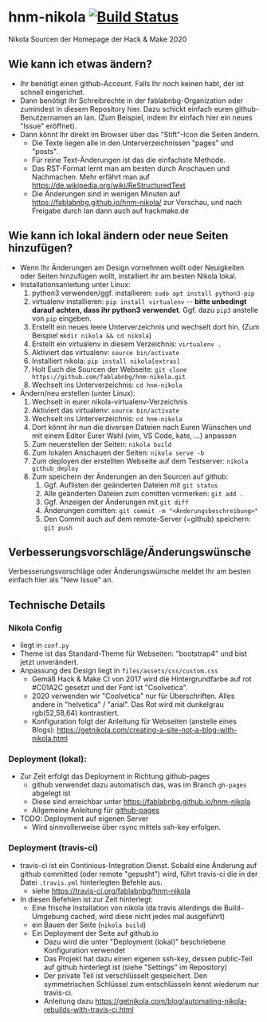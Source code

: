 # hnm-nikola [![Build Status](https://travis-ci.org/fablabnbg/hnm-nikola.svg?branch=master)](https://travis-ci.org/fablabnbg/hnm-nikola)
Nikola Sourcen der Homepage der Hack &amp; Make 2020


## Wie kann ich etwas ändern?

* Ihr benötigt einen github-Account. Falls Ihr noch keinen habt, der ist schnell eingerichet.
* Dann benötigt ihr Schreibrechte in der fablabnbg-Organization oder zumindest in diesem Repository hier.
Dazu schickt einfach euren github-Benutzernamen an Ian. (Zum Beispiel, indem Ihr einfach hier ein neues "Issue" eröffnet).
* Dann könnt Ihr direkt im Browser über das "Stift"-Icon die Seiten ändern.
  * Die Texte liegen alle in den Unterverzeichnissen "pages" und "posts".
  * Für reine Text-Änderungen ist das die einfachste Methode.
  * Das RST-Format lernt man am besten durch Anschauen und Nachmachen. Mehr erfährt man auf https://de.wikipedia.org/wiki/ReStructuredText
  * Die Änderungen sind in wenigen Minuten auf https://fablabnbg.github.io/hnm-nikola/ zur Vorschau, und nach Freigabe durch Ian dann auch auf hackmake.de


## Wie kann ich lokal ändern oder neue Seiten hinzufügen?

* Wenn Ihr Änderungen am Design vornehmen wollt oder Neuigkeiten oder Seiten hinzufügen wollt, installiert ihr am besten Nikola lokal.
* Installationsanleitung unter Linux:
  1. python3 verwenden/ggf. installieren: `sudo apt install python3-pip`
  1. virtualenv installieren: `pip install virtualenv` -- **bitte unbedingt darauf achten, dass ihr python3 verwendet**. Ggf. dazu `pip3` anstelle von `pip` eingeben. 
  1. Erstellt ein neues leere Unterverzeichnis und wechselt dort hin. (Zum Beispiel `mkdir nikola && cd nikola`)
  1. Erstellt ein virtualenv in diesem Verzeichnis: `virtualenv .`
  1. Aktiviert das virtualenv: `source bin/activate`
  1. Installiert nikola: `pip install nikola[extras]`
  1. Holt Euch die Sourcen der Webseite: `git clone https://github.com/fablabnbg/hnm-nikola.git`
  1. Wechselt ins Unterverzeichnis: `cd hnm-nikola`
* Ändern/neu erstellen (unter Linux):
  1. Wechselt in eurer nikola-virtualenv-Verzeichnis
  1. Aktiviert das virtualenv: `source bin/activate`
  1. Wechselt ins Unterverzeichnis: `cd hnm-nikola`
  1. Dort könnt ihr nun die diversen Dateien nach Euren Wünschen und mit einem Editor Eurer Wahl (vim, VS Code, kate, ...) anpassen
  1. Zum neuerstellen der Seiten: `nikola build`
  1. Zum lokalen Anschauen der Seiten: `nikola serve -b`
  1. Zum deployen der erstellten Webseite auf dem Testserver: `nikola github_deploy`
  1. Zum speichern der Änderungen an den Sourcen auf github:
     1. Ggf. Auflisten der geänderten Dateien mit `git status`
     1. Alle geänderten Dateien zum comitten vormerken: `git add .`
     1. Ggf. Anzeigen der Änderungen mit `git diff`
     1. Änderungen comitten: `git commit -m "<Änderungsbeschreibung>"`
     1. Den Commit auch auf dem remote-Server (=github) speichern: `git push`


## Verbesserungsvorschläge/Änderungswünsche

Verbesserungsvorschläge oder Änderungswünsche meldet Ihr am besten einfach hier als "New Issue" an.

## Technische Details

### Nikola Config

* liegt in `conf.py`
* Theme ist das Standard-Theme für Webseiten: "bootstrap4" und bist jetzt unverändert.
* Anpassung des Design liegt in `files/assets/css/custom.css`
  * Gemäß Hack & Make CI von 2017 wird die Hintergrundfarbe auf rot #C01A2C gesetzt und der Font ist "Coolvetica".
  * 2020 verwenden wir "Coolvetica" nur für Überschriften. Alles andere in "helvetica" / "arial". Das Rot wird mit dunkelgrau rgb(52,58,64) kontrastiert.
  * Konfiguration folgt der Anleitung für Webseiten (anstelle eines Blogs): https://getnikola.com/creating-a-site-not-a-blog-with-nikola.html

### Deployment (lokal):

* Zur Zeit erfolgt das Deployment in Richtung github-pages
  * github verwendet dazu automatisch das, was im Branch `gh-pages` abgelegt ist
  * Diese sind erreichbar unter https://fablabnbg.github.io/hnm-nikola
  * Allgemeine Anleitung für [github-pages](https://help.github.com/en/github/working-with-github-pages/about-github-pages)
* TODO: Deployment auf eigenen Server
  * Wird sinnvollerweise über rsync mittels ssh-key erfolgen.

### Deployment (travis-ci)

* travis-ci ist ein Continious-Integration Dienst. Sobald eine Änderung auf github committed (oder remote "gepusht") wird, führt travis-ci die in der Datei `.travis.yml` hinterlegten Befehle aus.
  * siehe https://travis-ci.org/fablabnbg/hnm-nikola
* In diesen Befehlen ist zur Zeit hinterlegt:
  * Eine frische Installation von nikola (da travis allerdings die Build-Umgebung cached, wird diese nicht jedes mal ausgeführt)
  * ein Bauen der Seite (`nikola build`)
  * Ein Deployment der Seite auf github.io 
    * Dazu wird die unter "Deployment (lokal)" beschriebene Konfiguration verwendet
    * Das Projekt hat dazu einen eigenen ssh-key, dessen public-Teil auf github hinterlegt ist (siehe "Settings" im Repository)
    * Der private Teil ist verschlüsselt gespeichert. Den symmetrischen Schlüssel zum entschlüsseln kennt wiederum nur travis-ci.
    * Anleitung dazu https://getnikola.com/blog/automating-nikola-rebuilds-with-travis-ci.html
